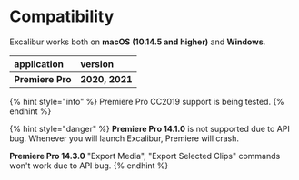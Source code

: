 # Compatibility

Excalibur works both on **macOS** **\(10.14.5 and higher\)** and **Windows**.

| application | version |
| :--- | :--- |
| **Premiere Pro** | **2020, 2021** |

{% hint style="info" %}
Premiere Pro CC2019 support is being tested.
{% endhint %}

{% hint style="danger" %}
**Premiere Pro 14.1.0** is not supported due to API bug. Whenever you will launch Excalibur, Premiere will crash.

**Premiere Pro 14.3.0** "Export Media", "Export Selected Clips" commands won't work due to API bug.
{% endhint %}

